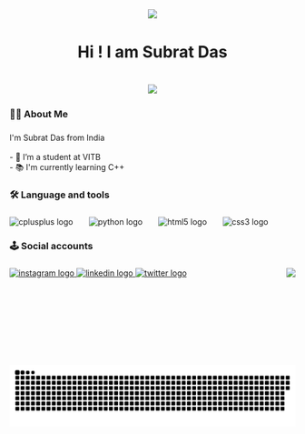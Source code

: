 <div align="center">
  <img height="300" src="https://raw.githubusercontent.com/simon-zerisenay/simon-zerisenay/main/work.gif"  />
</div>

###

<h1 align="center">Hi ! I am Subrat Das</h1>

###

<br clear="both">

<div align="center">
  <img src="https://visitor-badge.laobi.icu/badge?page_id=imsubratdas.imsubratdas&"  />
</div>

###

<h3 align="left">👩‍💻 About Me</h3>

###

<p align="left">I'm Subrat Das from India<br><br>- 🔭 I’m a student at VITB<br>- 📚 I'm currently learning C++</p>

###

<h3 align="left">🛠 Language and tools</h3>

###

<div align="left">
  <img src="https://cdn.jsdelivr.net/gh/devicons/devicon/icons/cplusplus/cplusplus-original.svg" height="80" alt="cplusplus logo"  />
  <img width="20" />
  <img src="https://cdn.jsdelivr.net/gh/devicons/devicon/icons/python/python-original.svg" height="80" alt="python logo"  />
  <img width="20" />
  <img src="https://cdn.jsdelivr.net/gh/devicons/devicon/icons/html5/html5-original.svg" height="80" alt="html5 logo"  />
  <img width="20" />
  <img src="https://cdn.jsdelivr.net/gh/devicons/devicon/icons/css3/css3-original.svg" height="80" alt="css3 logo"  />
</div>

###

<h3 align="left">🕹️ Social accounts</h3>

###

<img align="right" height="170" src="https://cdn.dribbble.com/users/2131993/screenshots/4948736/thoughtworks-gif_dribbble.gif"  />

###

<div align="left">
  <a href="https://www.instagram.com/imsubratdas/" target="_blank">
    <img src="https://raw.githubusercontent.com/maurodesouza/profile-readme-generator/master/src/assets/icons/social/instagram/default.svg" width="120" height="80" alt="instagram logo"  />
  </a>
  <a href="www.linkedin.com/in/imsubratdas" target="_blank">
    <img src="https://raw.githubusercontent.com/maurodesouza/profile-readme-generator/master/src/assets/icons/social/linkedin/default.svg" width="120" height="80" alt="linkedin logo"  />
  </a>
  <a href="https://twitter.com/imsubratdas" target="_blank">
    <img src="https://raw.githubusercontent.com/maurodesouza/profile-readme-generator/master/src/assets/icons/social/twitter/default.svg" width="120" height="80" alt="twitter logo"  />
  </a>
</div>

###

<br clear="both">

<img src="https://raw.githubusercontent.com/imsubratdas/imsubratdas/output/snake.svg" alt="Snake animation" />

###
